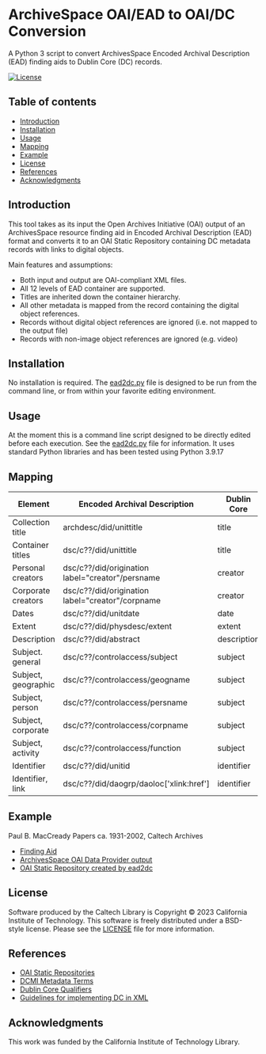# ArchiveSpace OAI/EAD to OAI/DC Conversion

A Python 3 script to convert ArchivesSpace Encoded Archival Description (EAD) finding aids to Dublin Core (DC) records.

[![License](https://img.shields.io/badge/License-BSD--like-lightgrey)](https://choosealicense.com/licenses/bsd-3-clause)


## Table of contents

* [Introduction](#introduction)
* [Installation](#installation)
* [Usage](#usage)
* [Mapping](#mapping)
* [Example](#example)
* [License](#license)
* [References](#references)
* [Acknowledgments](#acknowledgments)


## Introduction

This tool takes as its input the Open Archives Initiative (OAI) output of an ArchivesSpace resource finding aid in Encoded Archival Description (EAD) format and converts it to an OAI Static Repository containing DC metadata records with links to digital objects. 

Main features and assumptions:

* Both input and output are OAI-compliant XML files.
* All 12 levels of EAD container are supported.
* Titles are inherited down the container hierarchy.
* All other metadata is mapped from the record containing the digital object references.
* Records without digital object references are ignored (i.e. not mapped to the output file)
* Records with non-image object references are ignored (e.g. video)


## Installation

No installation is required. The [ead2dc.py](ead2dc.py) file is designed to be run from the command line, or from within your favorite editing environment.
 

## Usage

At the moment this is a command line script designed to be directly edited before each execution. See the [ead2dc.py](ead2dc.py) file for information. It uses standard Python libraries and has been tested using Python 3.9.17


## Mapping

| Element | Encoded Archival Description | Dublin Core |
|---|---|---|
| Collection title  | archdesc/did/unittitle  | title  |
| Container titles  | dsc/c??/did/unittitle  | title  |
| Personal creators  | dsc/c??/did/origination label="creator"/persname  | creator  |
| Corporate creators  | dsc/c??/did/origination label="creator"/corpname  | creator  |
| Dates  | dsc/c??/did/unitdate  | date  |
| Extent  | dsc/c??/did/physdesc/extent  | extent  |
| Description  | dsc/c??/did/abstract  | description  |
| Subject. general  | dsc/c??/controlaccess/subject  | subject  |
| Subject, geographic  | dsc/c??/controlaccess/geogname  | subject  |
| Subject, person  | dsc/c??/controlaccess/persname  | subject  |
| Subject, corporate  | dsc/c??/controlaccess/corpname  | subject  |
| Subject, activity  | dsc/c??/controlaccess/function  | subject  |
| Identifier  | dsc/c??/did/unitid  | identifier  |
| Identifier, link  | dsc/c??/did/daogrp/daoloc['xlink:href']  | identifier  |


## Example

Paul B. MacCready Papers ca. 1931-2002, Caltech Archives

* [Finding Aid](https://collections.archives.caltech.edu/repositories/2/resources/197)
* [ArchivesSpace OAI Data Provider output](https://caltechlibrary.github.io/ead2dc/maccready-ead.xml)
* [OAI Static Repository created by ead2dc](https://caltechlibrary.github.io/ead2dc/maccready-dc.xml)


## License

Software produced by the Caltech Library is Copyright © 2023 California Institute of Technology.  This software is freely distributed under a BSD-style license.  Please see the [LICENSE](LICENSE) file for more information.


## References

* [OAI Static Repositories](http://www.openarchives.org/OAI/2.0/guidelines-static-repository.htm)
* [DCMI Metadata Terms](https://www.dublincore.org/specifications/dublin-core/dcmi-terms/)
* [Dublin Core Qualifiers](https://www.dublincore.org/specifications/dublin-core/dcmes-qualifiers/)
* [Guidelines for implementing DC in XML](https://www.dublincore.org/specifications/dublin-core/dc-xml-guidelines/2002-04-14/)


## Acknowledgments

This work was funded by the California Institute of Technology Library.